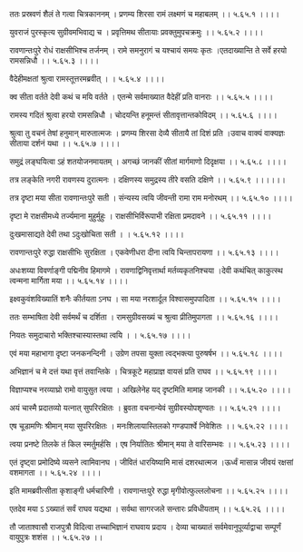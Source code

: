 ततः प्रस्रवणं शैलं ते गत्वा चित्रकाननम् ।
प्रणम्य शिरसा रामं लक्ष्मणं च महाबलम् ।। ५.६५.१ ।।।।

युवराजं पुरस्कृत्य सुग्रीवमभिवाद्य च ।
प्रवृत्तिमथ सीतायाः प्रवक्तुमुपचक्रमुः ।। ५.६५.२ ।।।।

रावणान्तःपुरे रोधं राक्षसीभिश्च तर्जनम् ।
रामे समनुरागं च यश्चायं समयः कृतः ।एतदाख्यान्ति ते सर्वे हरयो रामसन्निधौ ।। ५.६५.३ ।।।।

वैदेहीमक्षतां श्रुत्वा रामस्तूत्तरमब्रवीत् ।
। ५.६५.४ ।।।।

क्व सीता वर्तते देवी कथं च मयि वर्तते ।
एतन्मे सर्वमाख्यात वैदेहीं प्रति वानराः ।। ५.६५.५ ।।।।

रामस्य गदितं श्रुत्वा हरयो रामसन्निधौ ।
चोदयन्ति हनूमन्तं सीतावृत्तान्तकोविदम् ।। ५.६५.६ ।।।।

श्रुत्वा तु वचनं तेषां हनुमान् मारुतात्मजः ।
प्रणम्य शिरसा देव्यै सीतायै तां दिशं प्रति ।उवाच वाक्यं वाक्यज्ञः सीताया दर्शनं यथा ।। ५.६५.७ ।।।।

समुद्रं लङ्घयित्वा ऽहं शतयोजनमायतम् ।
अगच्छं जानकीं सीतां मार्गमाणो दिदृक्षया ।। ५.६५.८ ।।।।

तत्र लङ्केति नगरी रावणस्य दुरात्मनः ।
दक्षिणस्य समुद्रस्य तीरे वसति दक्षिणे ।। ५.६५.९ ।।।।।।

तत्र दृष्टा मया सीता रावणान्तःपुरे सती ।
संन्यस्य त्वयि जीवन्ती रामा राम मनोरथम् ।। ५.६५.१० ।।।।

दृष्टा मे राक्षसीमध्ये तर्ज्यमाना मुहुर्मुहुः ।
राक्षसीभिर्विरूपाभी रक्षिता प्रमदावने ।। ५.६५.११ ।।।।

दुःखमासाद्यते देवी तथा ऽदुःखोचिता सती ।
। ५.६५.१२ ।।।।

रावणान्तःपुरे रुद्धा राक्षसीभिः सुरक्षिता ।
एकवेणीधरा दीना त्वयि चिन्तापरायणा ।। ५.६५.१३ ।।।।

अधःशय्या विवर्णाङ्गी पद्मिनीव हिमागमे ।
रावणाद्विनिवृत्तार्था मर्तव्यकृतनिश्चया ।देवी कथंचित् काकुत्स्थ त्वन्मना मार्गिता मया ।। ५.६५.१४ ।।।।

इक्ष्वकुवंशविख्यातिं शनैः कीर्तयता ऽनघ ।
सा मया नरशार्दूल विश्वासमुपपादिता ।। ५.६५.१५ ।।।।

ततः सम्भाषिता देवी सर्वमर्थं च दर्शिता ।
रामसुग्रीवसख्यं च श्रुत्वा प्रीतिमुपागता ।। ५.६५.१६ ।।।।

नियतः समुदाचारो भक्तिश्चास्यास्तथा त्वयि ।
। ५.६५.१७ ।।।।

एवं मया महाभागा दृष्टा जनकनन्दिनी ।
उग्रेण तपसा युक्ता त्वद्भक्त्या पुरुषर्षभ ।। ५.६५.१८ ।।।।

अभिज्ञानं च मे दत्तं यथा वृत्तं तवान्तिके ।
चित्रकूटे महाप्राज्ञ वायसं प्रति राघव ।। ५.६५.१९ ।।।।

विज्ञाप्यश्च नरव्याघ्रो रामो वायुसुत त्वया ।
अखिलेनेह यद् दृष्टमिति मामाह जानकी ।। ५.६५.२० ।।।।

अयं चास्मै प्रदातव्यो यत्नात् सुपरिरक्षितः ।
ब्रुवता वचनान्येवं सुग्रीवस्योपशृण्वतः ।। ५.६५.२१ ।।।।

एष चूडामणिः श्रीमान् मया सुपरिरक्षितः ।
मनःशिलायास्तिलको गण्डपार्श्वे निवेशितः ।। ५.६५.२२ ।।।।

त्वया प्रनष्टे तिलके तं किल स्मर्तुमर्हसि ।
एष निर्यातितः श्रीमान् मया ते वारिसम्भवः ।। ५.६५.२३ ।।।।

एतं दृष्ट्वा प्रमोदिष्ये व्यसने त्वामिवानघ ।
जीवितं धारयिष्यामि मासं दशरथात्मज ।ऊर्ध्वं मासान्न जीवयं रक्षसां वशमागता ।। ५.६५.२४ ।।।।

इति मामब्रवीत्सीता कृशाङ्गी धर्मचारिणी ।
रावणान्तःपुरे रुद्धा मृगीवोत्फुल्ललोचना ।। ५.६५.२५ ।।।।

एतदेव मया ऽ ऽख्यातं सर्वं राघव यद्यथा ।
सर्वथा सागरजले सन्तारः प्रविधीयताम् ।। ५.६५.२६ ।।।।

तौ जाताश्वासौ राजपुत्रौ विदित्वा तच्चाभिज्ञानं राघवाय प्रदाय ।
देव्या चाख्यातं सर्वमेवानुपूर्व्याद्वाचा सम्पूर्णं वायुपुत्रः शशंस ।। ५.६५.२७ ।।

